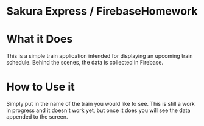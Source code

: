 # Sakura Express / FirebaseHomework

# What it Does
This is a simple train application intended for displaying an upcoming train schedule. Behind the scenes, the data is collected in Firebase.

# How to Use it
Simply put in the name of the train you would like to see. This is still a work in progress and it doesn't work yet, but once it does you will see the data appended to the screen.